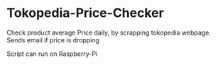# Tokopedia-Price-Checker
Check product average Price daily, by scrapping tokopedia webpage. Sends email if price is dropping


Script can run on Raspberry-Pi 
